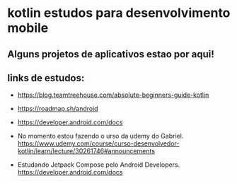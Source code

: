 # kotlin estudos para desenvolvimento mobile

## Alguns projetos de aplicativos estao por aqui!


## links de estudos: 

* https://blog.teamtreehouse.com/absolute-beginners-guide-kotlin
* https://roadmap.sh/android
* https://developer.android.com/docs

* No momento estou fazendo o urso da udemy do Gabriel. https://www.udemy.com/course/curso-desenvolvedor-kotlin/learn/lecture/30261746#announcements
* Estudando Jetpack Compose pelo Android Developers. https://developer.android.com/docs
